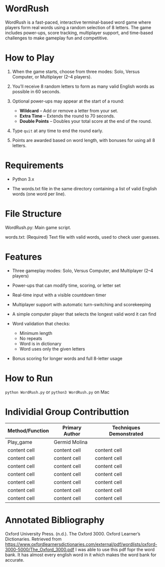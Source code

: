 # WordRush
WordRush is a fast-paced, interactive terminal-based word game where players form real words using a random selection of 8 letters. The game includes power-ups, score tracking, multiplayer support, and time-based challenges to make gameplay fun and competitive.

# How to Play
1. When the game starts, choose from three modes: Solo, Versus Computer, or Multiplayer (2–4 players).

2. You’ll receive 8 random letters to form as many valid English words as possible in 60 seconds.

3. Optional power-ups may appear at the start of a round:
   - **Wildcard** – Add or remove a letter from your set.
   - **Extra Time** – Extends the round to 70 seconds.
   - **Double Points** – Doubles your total score at the end of the round.

4. Type `quit` at any time to end the round early.

5. Points are awarded based on word length, with bonuses for using all 8 letters.

# Requirements
- Python 3.x

- The words.txt file in the same directory containing a list of valid English words (one word per line).

# File Structure
WordRush.py: Main game script.

words.txt: (Required) Text file with valid words, used to check user guesses.

# Features
- Three gameplay modes: Solo, Versus Computer, and Multiplayer (2–4 players)

- Power-ups that can modify time, scoring, or letter set

- Real-time input with a visible countdown timer

- Multiplayer support with automatic turn-switching and scorekeeping

- A simple computer player that selects the longest valid word it can find

- Word validation that checks:
  - Minimum length
  - No repeats
  - Word is in dictionary
  - Word uses only the given letters
- Bonus scoring for longer words and full 8-letter usage


# How to Run
`python WordRush.py`
or
`python3 WordRush.py` on Mac




# Individial Group Contributtion 

| Method/Function           | Primary Author     | Techniques Demonstrated     |
|---------------------------|--------------------|-----------------------------|
| Play_game                 | Germid Molina       |             |
| content cell              | content cell        | content cell               |
| content cell              | content cell        | content cell               |
| content cell              | content cell        | content cell               |
| content cell              | content cell        | content cell               |
| content cell              | content cell        | content cell               |
| content cell              | content cell        | content cell               |
| content cell              | content cell        | content cell               |




# Annotated Bibliography
 
Oxford University Press. (n.d.). The Oxford 3000. Oxford Learner’s Dictionaries. Retrieved from https://www.oxfordlearnersdictionaries.com/external/pdf/wordlists/oxford-3000-5000/The_Oxford_3000.pdf 
I was able to use this pdf fopr the word bank. It has almost every english word in it which makes the word bank for accurate. 
